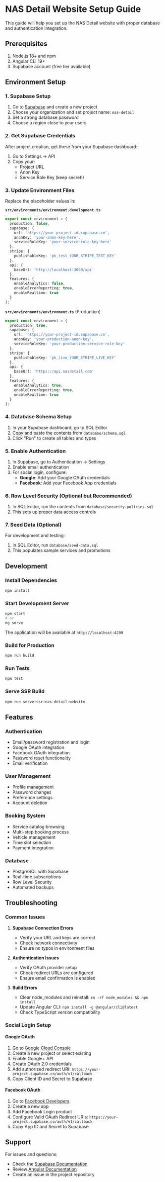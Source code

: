 # NAS Detail Website Setup Guide

This guide will help you set up the NAS Detail website with proper database and authentication integration.

## Prerequisites

1. Node.js 18+ and npm
2. Angular CLI 19+
3. Supabase account (free tier available)

## Environment Setup

### 1. Supabase Setup

1. Go to [Supabase](https://supabase.com) and create a new project
2. Choose your organization and set project name: `nas-detail`
3. Set a strong database password
4. Choose a region close to your users

### 2. Get Supabase Credentials

After project creation, get these from your Supabase dashboard:

1. Go to Settings → API
2. Copy your:
   - Project URL
   - Anon Key
   - Service Role Key (keep secret!)

### 3. Update Environment Files

Replace the placeholder values in:

**`src/environments/environment.development.ts`**
```typescript
export const environment = {
  production: false,
  supabase: {
    url: 'https://your-project-id.supabase.co',
    anonKey: 'your-anon-key-here',
    serviceRoleKey: 'your-service-role-key-here'
  },
  stripe: {
    publishableKey: 'pk_test_YOUR_STRIPE_TEST_KEY'
  },
  api: {
    baseUrl: 'http://localhost:3000/api'
  },
  features: {
    enableAnalytics: false,
    enableErrorReporting: true,
    enableRealtime: true
  }
};
```

**`src/environments/environment.ts`** (Production)
```typescript
export const environment = {
  production: true,
  supabase: {
    url: 'https://your-project-id.supabase.co',
    anonKey: 'your-production-anon-key',
    serviceRoleKey: 'your-production-service-role-key'
  },
  stripe: {
    publishableKey: 'pk_live_YOUR_STRIPE_LIVE_KEY'
  },
  api: {
    baseUrl: 'https://api.nasdetail.com'
  },
  features: {
    enableAnalytics: true,
    enableErrorReporting: true,
    enableRealtime: true
  }
};
```

### 4. Database Schema Setup

1. In your Supabase dashboard, go to SQL Editor
2. Copy and paste the contents from `database/schema.sql`
3. Click "Run" to create all tables and types

### 5. Enable Authentication

1. In Supabase, go to Authentication → Settings
2. Enable email authentication
3. For social login, configure:
   - **Google**: Add your Google OAuth credentials
   - **Facebook**: Add your Facebook App credentials

### 6. Row Level Security (Optional but Recommended)

1. In SQL Editor, run the contents from `database/security-policies.sql`
2. This sets up proper data access controls

### 7. Seed Data (Optional)

For development and testing:
1. In SQL Editor, run `database/seed-data.sql`
2. This populates sample services and promotions

## Development

### Install Dependencies
```bash
npm install
```

### Start Development Server
```bash
npm start
# or
ng serve
```

The application will be available at `http://localhost:4200`

### Build for Production
```bash
npm run build
```

### Run Tests
```bash
npm test
```

### Serve SSR Build
```bash
npm run serve:ssr:nas-detail-website
```

## Features

### Authentication
- Email/password registration and login
- Google OAuth integration
- Facebook OAuth integration
- Password reset functionality
- Email verification

### User Management
- Profile management
- Password changes
- Preference settings
- Account deletion

### Booking System
- Service catalog browsing
- Multi-step booking process
- Vehicle management
- Time slot selection
- Payment integration

### Database
- PostgreSQL with Supabase
- Real-time subscriptions
- Row Level Security
- Automated backups

## Troubleshooting

### Common Issues

1. **Supabase Connection Errors**
   - Verify your URL and keys are correct
   - Check network connectivity
   - Ensure no typos in environment files

2. **Authentication Issues**
   - Verify OAuth provider setup
   - Check redirect URLs are configured
   - Ensure email confirmation is enabled

3. **Build Errors**
   - Clear node_modules and reinstall: `rm -rf node_modules && npm install`
   - Update Angular CLI: `npm install -g @angular/cli@latest`
   - Check TypeScript version compatibility

### Social Login Setup

#### Google OAuth
1. Go to [Google Cloud Console](https://console.cloud.google.com)
2. Create a new project or select existing
3. Enable Google+ API
4. Create OAuth 2.0 credentials
5. Add authorized redirect URI: `https://your-project.supabase.co/auth/v1/callback`
6. Copy Client ID and Secret to Supabase

#### Facebook OAuth
1. Go to [Facebook Developers](https://developers.facebook.com)
2. Create a new app
3. Add Facebook Login product
4. Configure Valid OAuth Redirect URIs: `https://your-project.supabase.co/auth/v1/callback`
5. Copy App ID and Secret to Supabase

## Support

For issues and questions:
- Check the [Supabase Documentation](https://supabase.com/docs)
- Review [Angular Documentation](https://angular.dev)
- Create an issue in the project repository